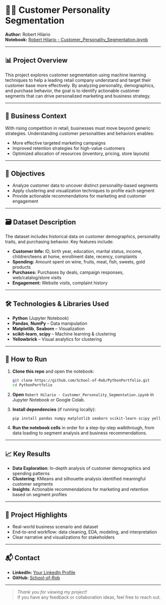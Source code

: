 # 🧑‍💼 Customer Personality Segmentation

**Author:** Robert Hilario  
**Notebook:** [Robert Hilario - Customer_Personality_Segmentation.ipynb](https://github.com/School-of-Rob/PythonPortfolio/blob/main/Robert%20Hilario%20-%20Customer_Personality_Segmentation.ipynb)

---

## 📊 Project Overview

This project explores customer segmentation using machine learning techniques to help a leading retail company understand and target their customer base more effectively. By analyzing personality, demographics, and purchase behavior, the goal is to identify actionable customer segments that can drive personalized marketing and business strategy.

---

## 🏢 Business Context

With rising competition in retail, businesses must move beyond generic strategies. Understanding customer personalities and behaviors enables:
- More effective targeted marketing campaigns
- Improved retention strategies for high-value customers
- Optimized allocation of resources (inventory, pricing, store layouts)

---

## 🎯 Objectives

- Analyze customer data to uncover distinct personality-based segments
- Apply clustering and visualization techniques to profile each segment
- Provide actionable recommendations for marketing and customer engagement

---

## 🗃️ Dataset Description

The dataset includes historical data on customer demographics, personality traits, and purchasing behavior. Key features include:

- **Customer Info:** ID, birth year, education, marital status, income, children/teens at home, enrollment date, recency, complaints
- **Spending:** Amount spent on wine, fruits, meat, fish, sweets, gold products
- **Purchases:** Purchases by deals, campaign responses, web/catalog/store visits
- **Engagement:** Website visits, complaint history

---

## 🛠️ Technologies & Libraries Used

- **Python** (Jupyter Notebook)
- **Pandas**, **NumPy** – Data manipulation
- **Matplotlib**, **Seaborn** – Visualization
- **scikit-learn**, **scipy** – Machine learning & clustering
- **Yellowbrick** – Visual analytics for clustering

---

## 🚀 How to Run

1. **Clone this repo** and open the notebook:
   ```bash
   git clone https://github.com/School-of-Rob/PythonPortfolio.git
   cd PythonPortfolio
   ```
2. **Open** `Robert Hilario - Customer_Personality_Segmentation.ipynb` in Jupyter Notebook or Google Colab.

3. **Install dependencies** (if running locally):
   ```bash
   pip install pandas numpy matplotlib seaborn scikit-learn scipy yellowbrick
   ```

4. **Run the notebook cells** in order for a step-by-step walkthrough, from data loading to segment analysis and business recommendations.

---

## 📈 Key Results

- **Data Exploration**: In-depth analysis of customer demographics and spending patterns
- **Clustering**: KMeans and silhouette analysis identified meaningful customer segments
- **Insights**: Actionable recommendations for marketing and retention based on segment profiles

---

## 📌 Project Highlights

- Real-world business scenario and dataset
- End-to-end workflow: data cleaning, EDA, modeling, and interpretation
- Clear narrative and visualizations for stakeholders

---

## 📬 Contact

- **LinkedIn:** [Your LinkedIn Profile](https://www.linkedin.com/in/schoolofrob/)  
- **GitHub:** [School-of-Rob](https://github.com/School-of-Rob)

---

> _Thank you for viewing my project!_  
> If you have any feedback or collaboration ideas, feel free to reach out.

    
